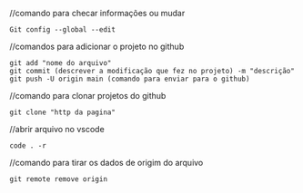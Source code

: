 //comando para checar informações ou mudar

    Git config --global --edit 

//comandos para adicionar o projeto no github

    git add "nome do arquivo"
    git commit (descrever a modificação que fez no projeto) -m "descrição"
    git push -U origin main (comando para enviar para o github)

//comando para clonar projetos do github

    git clone "http da pagina"

//abrir arquivo no vscode
    
    code . -r

//comando para tirar os dados de origim do arquivo

    git remote remove origin


